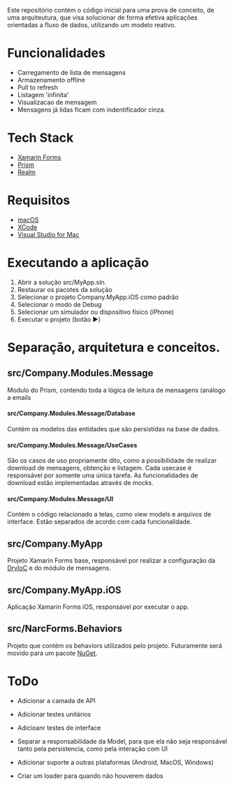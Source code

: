 ﻿Este repositório contém o código inicial para uma prova de conceito, de uma arquiteutura, que visa solucionar de forma efetiva aplicações orientadas a fluxo de dados, utilizando um modelo reativo.

# Funcionalidades
* Carregamento de lista de mensagens
* Armazenamento offline
* Pull to refresh
* Listagem 'infinita'
* Visualizacao de mensagem
* Mensagens já lidas ficam com indentificador cinza.

# Tech Stack
* [Xamarin Forms]
* [Prism]
* [Realm]

# Requisitos
* [macOS]
* [XCode]
* [Visual Studio for Mac]

# Executando a aplicação
1. Abrir a solução src/MyApp.sln.
2. Restaurar os pacotes da solução
3. Selecionar o projeto Company.MyApp.iOS como padrão
4. Selecionar o modo de Debug
5. Selecionar um simulador ou dispositivo físico (iPhone)
6. Executar o projeto (botão :arrow_forward:)

# Separação, arquitetura e conceitos.
## src/Company.Modules.Message
 Modulo do Prism, contendo toda a lógica de leitura de mensagens (análogo a emails
 
#### src/Company.Modules.Message/Database

Contém os modelos das entidades que são persistidas na base de dados.

#### src/Company.Modules.Message/UseCases
São os casos de uso propriamente dito, como a possibilidade de realizar download de mensagens, obtenção e listagem. Cada usecase é responsável por somente uma única tarefa. As funcionalidades de download estão implementadas através de mocks.

#### src/Company.Modules.Message/UI
Contém o código relacionado a telas, como view models e arquivos de interface. Estão separados de acordo com cada funcionalidade.

## src/Company.MyApp
Projeto Xamarin Forms base, responsável por realizar a configuração da [DryIoC] e do módulo de mensagens.

## src/Company.MyApp.iOS
Aplicação Xamarin Forms iOS, responsável por executar o app.

## src/NarcForms.Behaviors
Projeto que contém os behaviors utilizados pelo projeto. Futuramente será movido para um pacote [NuGet].

# ToDo
* Adicionar a camada de API
* Adicionar testes unitários
* Adicioanr testes de interface
* Separar a responsabilidade da Model, para que ela não seja responsável tanto pela persistencia, como pela interação com UI
* Adicionar suporte a outras plataformas (Android, MacOS, Windows)
* Criar um loader para quando não houverem dados












   
   [NuGet]: <https://nuget.org>
   [Xcode]: <https://developer.apple.com/xcode/>
   [DryIoC]: <https://bitbucket.org/dadhi/dryioc>
   [Visual Studio for Mac]: <https://visualstudio.microsoft.com/pt-br/vs/mac/>
   [Prism]: <https://github.com/PrismLibrary/Prism>
   [Realm]: <https://realm.io/docs/dotnet/latest/>
   [Xamarin Forms]: <https://docs.microsoft.com/pt-br/xamarin/xamarin-forms/>
   [macOS]: <https://www.apple.com/br/macos/>
